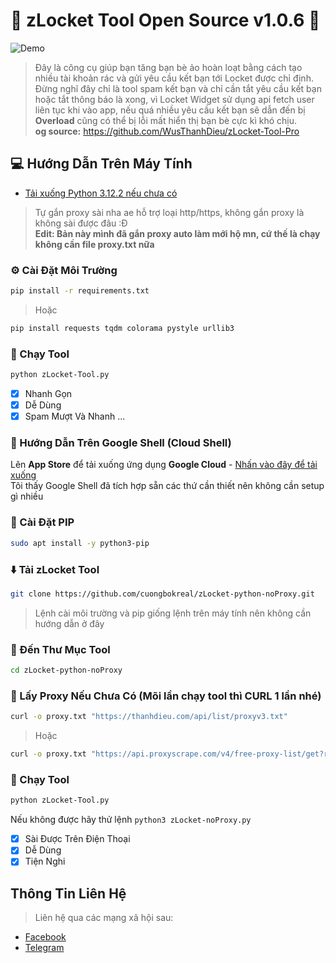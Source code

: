 
# 🚀 zLocket Tool Open Source v1.0.6 🚀

![Demo](https://img.upanh.tv/2025/05/22/Screenshot-2025-05-22-154810b90ede21fb12bd34.png)

> Đây là công cụ giúp bạn tăng bạn bè ảo hoàn loạt bằng cách tạo nhiều tài khoản rác và gửi yêu cầu kết bạn tới Locket được chỉ định.<br>
Đừng nghĩ đây chỉ là tool spam kết bạn và chỉ cần tắt yêu cầu kết bạn hoặc tắt thông báo là xong, vì Locket Widget sử dụng api fetch user liên tục khi vào app, nếu quá nhiều yêu cầu kết bạn sẽ dẫn đến bị <b>Overload</b> cũng có thể bị lỗi mất hiển thị bạn bè cực kì khó chịu.<br>
<b>og source:</b> https://github.com/WusThanhDieu/zLocket-Tool-Pro

## 💻 Hướng Dẫn Trên Máy Tính
- [Tải xuống Python 3.12.2 nếu chưa có](https://www.python.org/downloads/release/python-3120/)<br/>
> Tự gắn proxy sài nha ae hỗ trợ loại http/https, không gắn proxy là không sài được đâu :Đ <br/> <b>Edit: Bản này mình đã gắn proxy auto làm mới hộ mn, cứ thế là chạy không cần file proxy.txt nữa</b>
### ⚙️ Cài Đặt Môi Trường

```bash
pip install -r requirements.txt
```
>Hoặc
```bash
pip install requests tqdm colorama pystyle urllib3
```
### 🏃 Chạy Tool
```bash
python zLocket-Tool.py
```

- [x] Nhanh Gọn
- [x] Dễ Dùng
- [x] Spam Mượt Và Nhanh
...

### 🏀 Hướng Dẫn Trên Google Shell (Cloud Shell)

Lên **App Store** để tải xuống ứng dụng **Google Cloud** - [Nhấn vào đây để tải xuống](https://apps.apple.com/us/app/google-cloud/id1005120814)<br>
Tôi thấy Google Shell đã tích hợp sẵn các thứ cần thiết nên không cần setup gì nhiều
### 🐍 Cài Đặt PIP
```bash
sudo apt install -y python3-pip
```
### ⬇️ Tải zLocket Tool

```bash
git clone https://github.com/cuongbokreal/zLocket-python-noProxy.git
```
> Lệnh cài môi trường và pip giống lệnh trên máy tính nên không cần hướng dẫn ở đây
### 📂 Đến Thư Mục Tool
```bash
cd zLocket-python-noProxy
```
### 📂 Lấy Proxy Nếu Chưa Có (Mõi lần chạy tool thì CURL 1 lần nhé)
```bash
curl -o proxy.txt "https://thanhdieu.com/api/list/proxyv3.txt"
```
>Hoặc
```bash
curl -o proxy.txt "https://api.proxyscrape.com/v4/free-proxy-list/get?request=display_proxies&protocol=http&proxy_format=protocolipport&format=text&timeout=20000"
```
### 🏃 Chạy Tool
```bash
python zLocket-Tool.py
```
Nếu không được hãy thử lệnh `python3 zLocket-noProxy.py`
- [x] Sài Được Trên Điện Thoại
- [x] Dễ Dùng
- [x] Tiện Nghi

## Thông Tin Liên Hệ

>Liên hệ qua các mạng xã hội sau:

- [Facebook](https://www.facebook.com/cuongbok)
- [Telegram](https://t.me/ngcuongbok)
